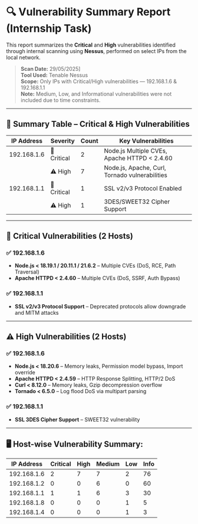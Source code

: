 # 🔍 Vulnerability Summary Report (Internship Task)

This report summarizes the **Critical** and **High** vulnerabilities identified through internal scanning using **Nessus**, performed on select IPs from the local network.

>  **Scan Date:** 29/05/2025]  
>  **Tool Used:** Tenable Nessus  
>  **Scope:** Only IPs with Critical/High vulnerabilities — 192.168.1.6 & 192.168.1.1  
>  **Note:** Medium, Low, and Informational vulnerabilities were not included due to time constraints.

---

## 📌 Summary Table – Critical & High Vulnerabilities

| IP Address     | Severity  | Count | Key Vulnerabilities                                 |
|----------------|-----------|-------|-----------------------------------------------------|
| 192.168.1.6    | 🔐 Critical | 2     | Node.js Multiple CVEs, Apache HTTPD < 2.4.60        |
|                | ⚠️ High     | 7     | Node.js, Apache, Curl, Tornado vulnerabilities      |
| 192.168.1.1    | 🔐 Critical | 1     | SSL v2/v3 Protocol Enabled                          |
|                | ⚠️ High     | 1     | 3DES/SWEET32 Cipher Support                         |

---

## 🔐 Critical Vulnerabilities (2 Hosts)

### ✅ 192.168.1.6
- **Node.js < 18.19.1 / 20.11.1 / 21.6.2** – Multiple CVEs (DoS, RCE, Path Traversal)
- **Apache HTTPD < 2.4.60** – Multiple CVEs (DoS, SSRF, Auth Bypass)

### ✅ 192.168.1.1
- **SSL v2/v3 Protocol Support** – Deprecated protocols allow downgrade and MITM attacks

---

## ⚠️ High Vulnerabilities (2 Hosts)

### ✅ 192.168.1.6
- **Node.js < 18.20.6** – Memory leaks, Permission model bypass, Import override
- **Apache HTTPD < 2.4.59** – HTTP Response Splitting, HTTP/2 DoS
- **Curl < 8.12.0** – Memory leaks, Gzip decompression overflow
- **Tornado < 6.5.0** – Log flood DoS via multipart parsing

### ✅ 192.168.1.1
- **SSL 3DES Cipher Support** – SWEET32 vulnerability

---


## 🖥️ Host-wise Vulnerability Summary:

| IP Address  | Critical | High | Medium | Low | Info |
| ----------- | -------- | ---- | ------ | --- | ---- |
| 192.168.1.6 | 2        | 7    | 7      | 2   | 76   |
| 192.168.1.2 | 0        | 0    | 6      | 0   | 60   |
| 192.168.1.1 | 1        | 1    | 6      | 3   | 30   |
| 192.168.1.8 | 0        | 0    | 0      | 1   | 5    |
| 192.168.1.4 | 0        | 0    | 0      | 1   | 3    |
